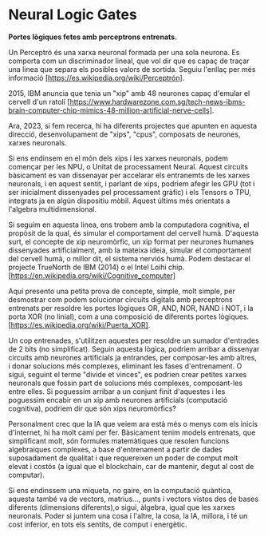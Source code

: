 # Neural Logic Gates
**Portes lògiques fetes amb perceptrons entrenats.**

Un Perceptró és una xarxa neuronal formada per una sola neurona. Es comporta com un discriminador lineal, que vol dir que es capaç de traçar una linea que separa els posibles valors de sortida. Seguiu l'enllaç per més informació [https://es.wikipedia.org/wiki/Perceptrón].

2015, IBM anuncia que tenia un "xip" amb 48 neurones capaç d'emular el cervell d'un ratolí [https://www.hardwarezone.com.sg/tech-news-ibms-brain-computer-chip-mimics-48-million-artificial-nerve-cells].

Ara, 2023, si fem recerca, hi ha diferents projectes que apunten en aquesta direcció, desenvolupament de "xips", "cpus", composats de neurones, xarxes neuronals.

Si ens endinsem en el món dels xips i les xarxes neuronals, podem començar per les NPU, o Unitat de processament Neural. Aquest circuits bàsicament es van dissenayar per accelarar els entranemts de les xarxes neuronals, i en aquest sentit, i parlant de xips, podriem afegir les GPU (tot i ser inicialment dissenyades pel processament gràfic) i els Tensors o TPU, integrats ja en algún dispositiu mòbil. Aquest últims més orientats a l'algebra multidimensional.

Si seguim en aquesta linea, ens trobem amb la computadora cognitiva, el propòsit de la qual, és simular el comportament del cervell humà. D'aquesta surt, el concepte de xip neuromòrfic, un xip format per neurones humanes dissenyades artificialment, amb la mateixa ideia, simular el comportament del cervell humà, o millor dit, el sistema nerviós humà. Podem destacar el projecte TrueNorth de IBM (2014) o el Intel Loihi chip. [https://en.wikipedia.org/wiki/Cognitive_computer]



Aquí presento una petita prova de concepte, simple, molt simple, per desmostrar com podem solucionar circuits digitals amb perceptrons entrenats per resoldre les portes lògiques OR, AND, NOR, NAND i NOT, i la porta XOR (no linial), com a una composició de diferents portes lògiques. [https://es.wikipedia.org/wiki/Puerta_XOR].

Un cop entrenades, s'utilitzen aquestes per resoldre un sumador d'entrades de 2 bits (no simplificat). Seguin aquesta lògica, podriem arribar a dissenyar circuits amb neurones artificials ja entrandes, per composar-les amb altres, i donar solucions més complexes, eliminant les fases d'entrenament. O sigui, seguint el terme "divide et vinces", es podrien crear petites xarxes neuronals que fossin part de solucions més complexes, composant-les entre elles. Si poguessim arribar a un conjunt finit d'aquestes i les poguessim encabir en un xip amb neurones artificials (computació cognitiva), podriem dir que són xips neuromòrfics?

Personalment crec que la IA que veiem ara està més o menys com els inicis d'internet, hi ha molt camí per fer. Bàsicament tenim models entrenats, que simplificant molt, són formules matemàtiques que resolen funcions algebraiques complexes, a base d'entrenament a partir de dades suposadament de qualitat i que requereixen un poder de comput molt elevat i costós (a igual que el blockchain, car de mantenir, degut al cost de computar).

Si ens endinssem una miqueta, no gaire, en la computació quàntica, aquesta també va de vectors, matrius..., punts i vectors vistos des de bases diferents (dimensions diferents),o sigui, àlgebra, igual que les xarxes neuronals. Poder si juntem una cosa i l'altre, la cosa, la IA, millora, i té un cost inferior, en tots els sentits, de comput i energètic.


